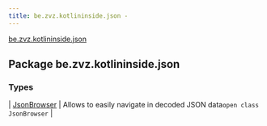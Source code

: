 ```yaml
---
title: be.zvz.kotlininside.json - 
---
```


[be.zvz.kotlininside.json](./index.html)

## Package be.zvz.kotlininside.json

### Types

| [JsonBrowser](-json-browser/index.html) | Allows to easily navigate in decoded JSON data`open class JsonBrowser` |

